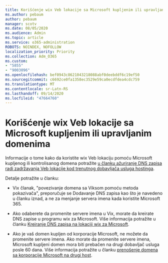 ```yaml
---
title: Korišćenje wix Veb lokacije sa Microsoft kupljenim ili upravljanim domenima
ms.author: pebaum
author: pebaum
manager: scotv
ms.date: 08/05/2020
ms.audience: Admin
ms.topic: article
ms.service: o365-administration
ROBOTS: NOINDEX, NOFOLLOW
localization_priority: Priority
ms.collection: Adm_O365
ms.custom:
- "5855"
- "9003096"
ms.openlocfilehash: bef0943c8621043218088abf0deebddf6c19ef50
ms.sourcegitcommit: c6692ce0fa1358ec3529e59ca0ecdfdea4cdc759
ms.translationtype: MT
ms.contentlocale: sr-Latn-RS
ms.lasthandoff: 09/14/2020
ms.locfileid: "47664760"
---
```

# <a name="using-a-wix-website-with-microsoft-purchased-or-managed-domains"></a>Korišćenje wix Veb lokacije sa Microsoft kupljenim ili upravljanim domenima

Informacije o tome kako da koristite wix Veb lokaciju pomoću Microsoft kupljenog ili kontrolisanog domena potražite [u članku ažuriranje DNS zapisa radi zadržavanja Veb lokacije kod trenutnog dobavljača usluga hostinga](https://docs.microsoft.com/microsoft-365/admin/dns/update-dns-records-to-retain-current-hosting-provider).

Detalje potražite u članku: 

- Vix članak, "povezivanje domena sa Viksom pomoću metoda pokazivača", preporučuje se Dodavanje DNS zapisa kao što je navedeno u članku iznad, a ne za menjanje servera imena kada koristite Microsoft 365.

- Ako odaberete da promenite servere imena u Vix, morate da kreirate DNS zapise u programu wix za Microsoft. Više informacija potražite u članku [Kreiranje DNS zapisa na lokaciji wix za Microsoft](https://docs.microsoft.com/microsoft-365/admin/dns/create-dns-records-at-wix).

- Ako je vaš domen kupljen od korporacije Microsoft, ne možete da promenite servere imena. Ako morate da promenite servere imena, Microsoft kupljeni domen mora biti prebačen na drugi dobavljač usluga posle 60 dana. Više informacija potražite u članku [prenošenje domena sa korporacije Microsoft na drugi host](https://docs.microsoft.com/microsoft-365/admin/get-help-with-domains/transfer-a-domain-from-microsoft-to-another-host).
